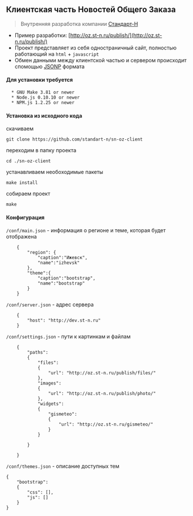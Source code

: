 
## Клиентская часть Новостей Общего Заказа

> Внутренняя разработка компании [Стандарт-Н](http://standart-n.ru/)

  - Пример разработки: [http://oz.st-n.ru/publish/](http://oz.st-n.ru/publish/)
  - Проект представляет из себя одностраничный сайт, полностью работающий на ```html``` + ```javascript```
  - Обмен данными между клиентской частью и сервером происходит спомощью [JSONP](http://ru.wikipedia.org/wiki/JSONP) формата


#### Для установки требуется

```
  * GNU Make 3.81 or newer
  * Node.js 0.10.10 or newer
  * NPM.js 1.2.25 or newer
```

#### Установка из исходного кода

скачиваем

```
git clone https://github.com/standart-n/sn-oz-client
```
переходим в папку проекта

```
cd ./sn-oz-client
```
устанавливаем необоходимые пакеты

```
make install
```
собираем проект 

```
make
```

#### Конфигурация

```/conf/main.json``` - информация о регионе и теме, которая будет отображена

```
	{
		"region": {
			"caption":"Ижевск",
			"name":"izhevsk"
		},
		"theme":{
			"caption":"bootstrap",
			"name":"bootstrap"
		}
	}
```

```/conf/server.json``` - адрес сервера 

```
	{
		"host": "http://dev.st-n.ru"
	}
```

```/conf/settings.json``` - пути к картинкам и файлам

```
	{
		"paths":
		{
			"files":
			{
				"url": "http://oz.st-n.ru/publish/files/"
			},
			"images":
			{
				"url": "http://oz.st-n.ru/publish/photo/"
			},
			"widgets":
			{
				"gismeteo":
				{
					"url": "http://oz.st-n.ru/gismeteo/"
				}
			}

		}

	}
```

```/conf/themes.json``` - описание доступных тем

```
{
	"bootstrap":
	{
		"css": [],
		"js": []
	}
}
```
